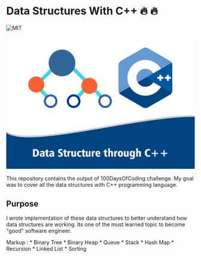 # Data Structures With C++ :fire: :fire:

![MIT](https://img.shields.io/github/license/mashape/apistatus.svg)

![](images/DataStructures.jpg)

This repository contains the output of 100DaysOfCoding challenge. My goal was to cover all the data structures with C++ programming language.
## Purpose

I wrote implementation of these data structures to better understand
how data structures are working. Its one of the must learned topic to become "good" software engineer.


 Markup : * Binary Tree
          * Binary Heap
          * Queue
          * Stack
          * Hash Map
          * Recursion
          * Linked List
          * Sorting
